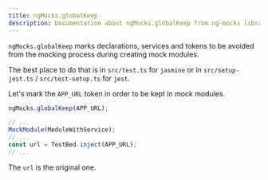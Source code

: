 ```yaml
---
title: ngMocks.globalKeep
description: Documentation about ngMocks.globalKeep from ng-mocks library
---
```


`ngMocks.globalKeep` marks declarations, services and tokens to be avoided from the mocking process during creating mock modules.

The best place to do that is in `src/test.ts` for `jasmine` or in `src/setup-jest.ts` / `src/test-setup.ts` for `jest`.

Let's mark the `APP_URL` token in order to be kept in mock modules.

```ts title="src/test.ts"
ngMocks.globalKeep(APP_URL);
```

```ts title="src/test.spec.ts"
// ...
MockModule(ModuleWithService);
// ...
const url = TestBed.inject(APP_URL);
// ...
```

The `url` is the original one.
